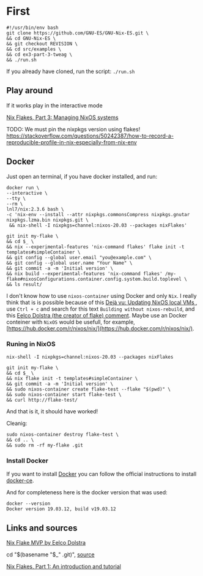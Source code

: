 # First

```
#!/usr/bin/env bash
git clone https://github.com/GNU-ES/GNU-Nix-ES.git \
&& cd GNU-Nix-ES \
&& git checkout REVISION \
&& cd src/examples \
&& cd ex3-part-3-tweag \
&& ./run.sh
```

If you already have cloned, run the script:
`./run.sh`


## Play around

If it works play in the interactive mode


[Nix Flakes, Part 3: Managing NixOS systems](https://www.tweag.io/blog/2020-07-31-nixos-flakes/)


TODO: We must pin the nixpkgs version using flakes!
https://stackoverflow.com/questions/50242387/how-to-record-a-reproducible-profile-in-nix-especially-from-nix-env


## Docker

Just open an terminal, if you have docker installed, and run:

```
docker run \
--interactive \
--tty \
--rm \
lnl7/nix:2.3.6 bash \
-c 'nix-env --install --attr nixpkgs.commonsCompress nixpkgs.gnutar nixpkgs.lzma.bin nixpkgs.git \
 && nix-shell -I nixpkgs=channel:nixos-20.03 --packages nixFlakes'
```


```
git init my-flake \
&& cd $_ \
&& nix --experimental-features 'nix-command flakes' flake init -t templates#simpleContainer \
&& git config --global user.email "you@example.com" \
&& git config --global user.name "Your Name" \
&& git commit -a -m 'Initial version' \
&& nix build --experimental-features 'nix-command flakes' /my-flake#nixosConfigurations.container.config.system.build.toplevel \
&& ls result/
```

I don't know how to use `nixos-container` using Docker and only `Nix`. I really think that is is possible because of this
[Dejà vu: Updating NixOS local VMs ](http://blog.patapon.info/nixos-local-vm/), use `Ctrl + c` and search for this text 
`Building without nixos-rebuild`, and this 
[Eelco Dolstra (the creator of flake) comment](https://github.com/NixOS/nixpkgs/pull/68897#discussion_r377142616). 
Maybe use an Docker conteiner with `NixOS` would be usefull, for example, 
[https://hub.docker.com/r/nixos/nix/](https://hub.docker.com/r/nixos/nix/).


### Runing in NixOS


`nix-shell -I nixpkgs=channel:nixos-20.03 --packages nixFlakes`

```
git init my-flake \
&& cd $_ \
&& nix flake init -t templates#simpleContainer \
&& git commit -a -m 'Initial version' \
&& sudo nixos-container create flake-test --flake "$(pwd)" \
&& sudo nixos-container start flake-test \
&& curl http://flake-test/
```

And that is it, it should have worked!

Cleanig:
```
sudo nixos-container destroy flake-test \
&& cd .. \
&& sudo rm -rf my-flake .git
```


### Install Docker

If you want to install [Docker](https://www.docker.com/) you can follow the official instructions to install [docker-ce](https://docs.docker.com/engine/install/).

And for completeness here is the docker version that was used:
```
docker --version
Docker version 19.03.12, build v19.03.12
```

## Links and sources

[Nix Flake MVP by Eelco Dolstra](https://gist.github.com/edolstra/40da6e3a4d4ee8fd019395365e0772e7)


cd "$(basename "$_" .git)", [source](https://stackoverflow.com/a/59392290)

[Nix Flakes, Part 1: An introduction and tutorial](https://www.tweag.io/blog/2020-05-25-flakes/)